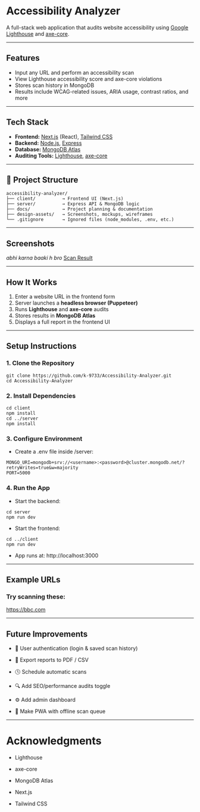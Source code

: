 # Accessibility Analyzer

A full-stack web application that audits website accessibility using [Google Lighthouse](https://developers.google.com/web/tools/lighthouse) and [axe-core](https://www.deque.com/axe/).

---

## Features

-  Input any URL and perform an accessibility scan
-  View Lighthouse accessibility score and axe-core violations
-  Stores scan history in MongoDB
-  Results include WCAG-related issues, ARIA usage, contrast ratios, and more

---

## Tech Stack

- **Frontend:** [Next.js](https://nextjs.org/) (React), [Tailwind CSS](https://tailwindcss.com/)  
- **Backend:** [Node.js](https://nodejs.org/), [Express](https://expressjs.com/)  
- **Database:** [MongoDB Atlas](https://www.mongodb.com/cloud/atlas)  
- **Auditing Tools:** [Lighthouse](https://developers.google.com/web/tools/lighthouse), [axe-core](https://www.deque.com/axe/)

---

## 📁 Project Structure

```
accessibility-analyzer/
├── client/          → Frontend UI (Next.js)
├── server/          → Express API & MongoDB logic
├── docs/            → Project planning & documentation
├── design-assets/   → Screenshots, mockups, wireframes
└── .gitignore       → Ignored files (node_modules, .env, etc.)
```
---

## Screenshots

*abhi karna baaki h bro*
[Scan Result](design-assets/result-page.png)

---

## How It Works

1. Enter a website URL in the frontend form
2. Server launches a **headless browser (Puppeteer)**
3. Runs **Lighthouse** and **axe-core** audits
4. Stores results in **MongoDB Atlas**
5. Displays a full report in the frontend UI

---

## Setup Instructions

### 1. Clone the Repository

```
git clone https://github.com/k-9733/Accessibility-Analyzer.git
cd Accessibility-Analyzer
```

### 2. Install Dependencies

```
cd client
npm install
cd ../server
npm install
```

### 3. Configure Environment

- Create a .env file inside /server:
```
MONGO_URI=mongodb+srv://<username>:<password>@cluster.mongodb.net/?retryWrites=true&w=majority
PORT=5000
```

### 4. Run the App

- Start the backend:
```
cd server
npm run dev
```

- Start the frontend:
```
cd ../client
npm run dev
```

- App runs at: http://localhost:3000

---

## Example URLs
### Try scanning these:

https://bbc.com

---

## Future Improvements

- 👤 User authentication (login & saved scan history)

- 📄 Export reports to PDF / CSV

- 🕓 Schedule automatic scans

- 🔍 Add SEO/performance audits toggle

- ⚙️ Add admin dashboard

- 📱 Make PWA with offline scan queue

---

# Acknowledgments

- Lighthouse

- axe-core

- MongoDB Atlas

- Next.js

- Tailwind CSS
